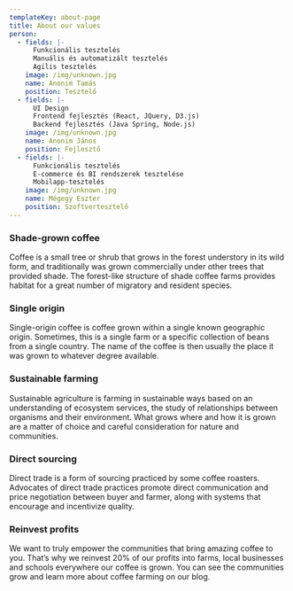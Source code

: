 ```yaml
---
templateKey: about-page
title: About our values
person:
  - fields: |-
      Funkcionális tesztelés
      Manuális és automatizált tesztelés
      Agilis tesztelés
    image: /img/unknown.jpg
    name: Anonim Tamás
    position: Tesztelő
  - fields: |-
      UI Design
      Frontend fejlesztés (React, JQuery, D3.js)
      Backend fejlesztés (Java Spring, Node.js)
    image: /img/unknown.jpg
    name: Anonim János
    position: Fejlesztő
  - fields: |-
      Funkcionális tesztelés
      E-commerce és BI rendszerek tesztelése
      Mobilapp-tesztelés
    image: /img/unknown.jpg
    name: Mégegy Eszter
    position: Szoftvertesztelő
---
```

### Shade-grown coffee
Coffee is a small tree or shrub that grows in the forest understory in its wild form, and traditionally was grown commercially under other trees that provided shade. The forest-like structure of shade coffee farms provides habitat for a great number of migratory and resident species.

### Single origin
Single-origin coffee is coffee grown within a single known geographic origin. Sometimes, this is a single farm or a specific collection of beans from a single country. The name of the coffee is then usually the place it was grown to whatever degree available.

### Sustainable farming
Sustainable agriculture is farming in sustainable ways based on an understanding of ecosystem services, the study of relationships between organisms and their environment. What grows where and how it is grown are a matter of choice and careful consideration for nature and communities.

### Direct sourcing
Direct trade is a form of sourcing practiced by some coffee roasters. Advocates of direct trade practices promote direct communication and price negotiation between buyer and farmer, along with systems that encourage and incentivize quality.

### Reinvest profits
We want to truly empower the communities that bring amazing coffee to you. That’s why we reinvest 20% of our profits into farms, local businesses and schools everywhere our coffee is grown. You can see the communities grow and learn more about coffee farming on our blog.
